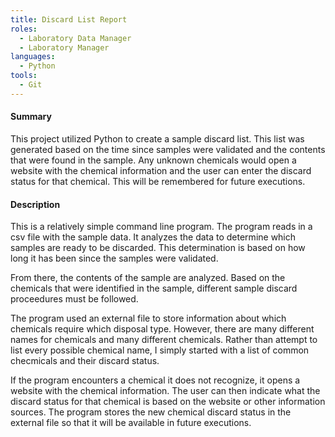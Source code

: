 ```yaml
---
title: Discard List Report
roles:
  - Laboratory Data Manager
  - Laboratory Manager
languages:
  - Python
tools:
  - Git
---
```


#### Summary
This project utilized Python to create a sample discard list.
This list was generated based on the time since samples
were validated and the contents that were found in the sample.
Any unknown chemicals would open a website with the chemical information
and the user can enter the discard status for that chemical. This will 
be remembered for future executions.

#### Description
This is a relatively simple command line program. The program 
reads in a csv file with the sample data. It analyzes the data 
to determine which samples are ready to be discarded. This determination
is based on how long it has been since the samples were validated.

From there, the contents of the sample are analyzed. Based on the 
chemicals that were identified in the sample, different sample
discard proceedures must be followed.

The program used an external file to store information about
which chemicals require which disposal type. However, there 
are many different names for chemicals and many different chemicals. 
Rather than attempt to list every possible chemical name, I simply started with 
a list of common checmicals and their discard status.

If the program encounters a chemical 
it does not recognize, it opens a website with the chemical information.
The user can then indicate what the discard status for that chemical is based on
the website or other information sources. The program stores the 
new chemical discard status in the external file so that it
will be available in future executions.